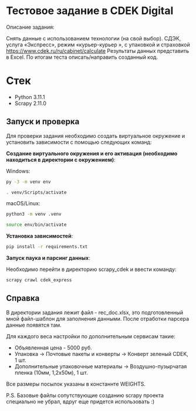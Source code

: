 # Тестовое задание в CDEK Digital

Описание задания:

Снять данные с использованием технологии (на свой выбор).
СДЭК, услуга «Экспресс», режим «курьер-курьер », с упаковкой и страховкой
https://www.cdek.ru/ru/cabinet/calculate
Результаты данных представить в Excel.
По итогам теста описать/направить созданный код.

# Cтек

- Python 3.11.1
- Scrapy 2.11.0

## Запуск и проверка

Для проверки задания необходимо создать виртуальное окружение и установить зависимости с помощью следующих команд:

**Создание виртуального окружения и его активация (необходимо находиться в директории с окружением)**: 

Windows:
```bash
py -3 -m venv env 
```
```bash
. venv/Scripts/activate
```
macOS/Linux:
```bash
python3 -m venv .venv
```
```bash
source env/bin/activate
```
**Установка зависимостей**:
```bash
pip install -r requirements.txt
```
**Запуск паука и парсинг данных**:

Необходимо перейти в директорию scrapy_сdek и ввести команду:

```bash
scrapy crawl cdek_express
```

## Справка

В директории задания лежит файл - rec_doc.xlsx, это подготовленный мной файл-шаблон для заполнения данными.
После отработки парсера данные появятся там. 

Для каждого веса настройки по дополнительным сервисам такие: 

- Объявленная цена - 5000 руб. 
- Упаковка -> Почтовые пакеты и конверты -> Конверт зеленый CDEK, 1 шт.
- Дополнительные упаковочные материалы -> Воздушно-пузырчатая пленка (10мм, 1,2х50м), 1 шт.

Все размеры посылок указаны в констаннте WEIGHTS. 

P.S. Базовые файлы сопутствующие созданию scrapy проекта специально не убрал, вдруг еще придется использовать :) 
